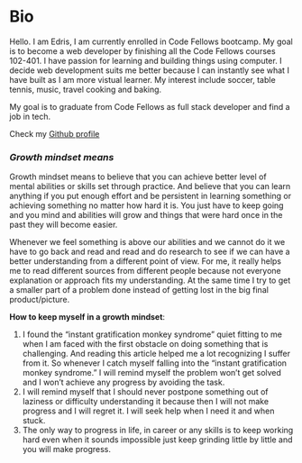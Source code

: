 # Bio
Hello. I am Edris, I am currently enrolled in Code Fellows bootcamp. My goal is to become a web developer by finishing all the Code Fellows courses 102-401. I have passion for learning and building things using computer. I decide web development suits me better because I can instantly see what I have built as I am more vistual learner.
My interest include soccer, table tennis, music, travel cooking and baking.

My goal is to graduate from Code Fellows as full stack developer and find a job in tech.

Check my [Github profile](https://github.com/Fadab2/)

  
### ***Growth mindset means***
  
 Growth mindset means to believe that you can achieve better level of mental abilities or skills set through practice. And believe that you can learn anything if you put enough  effort and be persistent in learning something or achieving something no matter how hard it is.  You just have to keep going and you mind and abilities will grow and things that were hard once in the past they will become easier.
  
Whenever we feel something is above our abilities and we cannot do it we have to go back and read and read and do research to see if we can have a better understanding from a different point of view. For me, it really helps me to read different sources from different people because not everyone explanation or approach fits my understanding. At the same time I try to get a smaller part of a problem done instead of getting lost in the big final product/picture.

**How to keep myself in a growth mindset**:

1.	I found the “instant gratification monkey syndrome” quiet fitting to me when I am faced with the first obstacle on doing something that is challenging. And reading this article helped me a lot recognizing I suffer from it. So whenever I catch myself falling into the “instant gratification monkey syndrome.” I will remind myself the problem won’t get solved and I won’t achieve any progress by avoiding the task. 
2.	I will remind myself that I should never postpone something out of laziness or difficulty understanding it because then I will not make progress and I will regret it. I will seek help when I need it and when stuck.
3.	The only way to progress in life, in career or any skills is to keep working hard even when it sounds impossible just keep grinding  little by little and you will make               progress.  

  
